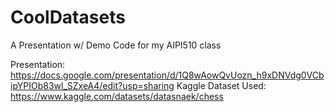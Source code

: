 # CoolDatasets
A Presentation w/ Demo Code for my AIPI510 class

Presentation: https://docs.google.com/presentation/d/1Q8wAowQvUozn_h9xDNVdg0VCbipYPIOb83wl_SZxeA4/edit?usp=sharing
Kaggle Dataset Used: https://www.kaggle.com/datasets/datasnaek/chess
